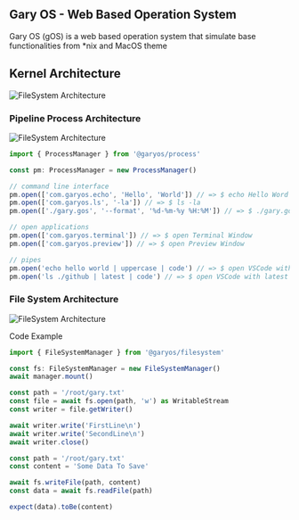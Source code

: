 ## Gary OS - Web Based Operation System

Gary OS (gOS) is a web based operation system that simulate base functionalities from *nix and MacOS theme

## Kernel Architecture

![FileSystem Architecture](https://docs.google.com/drawings/d/1pQMD4cKdM1GkHRSgBIBvwZN4SC0PEASshsUh-OwQZzs/export/svg)

### Pipeline Process Architecture

![FileSystem Architecture](https://docs.google.com/drawings/d/1EliGOwXV4tWl2-ztheYHi1927YtWE5PrXNhkJXmn0PY/export/svg)

```ts
import { ProcessManager } from '@garyos/process'

const pm: ProcessManager = new ProcessManager()

// command line interface 
pm.open(['com.garyos.echo', 'Hello', 'World']) // => $ echo Hello Word
pm.open(['com.garyos.ls', '-la']) // => $ ls -la
pm.open(['./gary.gos', '--format', '%d-%m-%y %H:%M']) // => $ ./gary.gos --format "%d-%m-%y %H:%M"

// open applications
pm.open(['com.garyos.terminal']) // => $ open Terminal Window
pm.open(['com.garyos.preview']) // => $ open Preview Window

// pipes
pm.open('echo hello world | uppercase | code') // => $ open VSCode with (echo hello world | uppercase = 'HELLO WORLD')
pm.open('ls ./github | latest | code') // => $ open VSCode with latest Repository of GitHub
```

### File System Architecture

![FileSystem Architecture](https://docs.google.com/drawings/d/1MmX5D0Ub24ifzQzs3tWR7nqnjXTo3f-xdEh9DQjLWk0/export/svg)

Code Example

```ts
import { FileSystemManager } from '@garyos/filesystem'

const fs: FileSystemManager = new FileSystemManager()
await manager.mount()
```

```ts
const path = '/root/gary.txt'
const file = await fs.open(path, 'w') as WritableStream
const writer = file.getWriter()

await writer.write('FirstLine\n')
await writer.write('SecondLine\n')
await writer.close()
```

```ts
const path = '/root/gary.txt'
const content = 'Some Data To Save'

await fs.writeFile(path, content)
const data = await fs.readFile(path)

expect(data).toBe(content)
```
